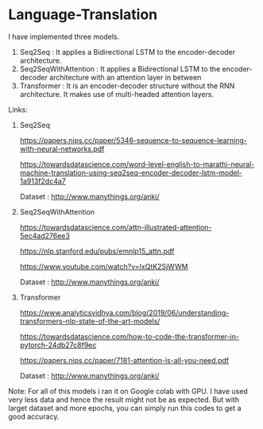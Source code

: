 # Language-Translation

I have implemented three models.

1. Seq2Seq : It applies a Bidirectional LSTM to the encoder-decoder architecture.
2. Seq2SeqWithAttention : It applies a Bidirectional LSTM to the encoder-decoder architecture with an attention layer in between
3. Transformer :  It is an encoder-decoder structure without the RNN architecture. It makes use of multi-headed attention layers.

Links:

1. Seq2Seq
    
    https://papers.nips.cc/paper/5346-sequence-to-sequence-learning-with-neural-networks.pdf
    
    https://towardsdatascience.com/word-level-english-to-marathi-neural-machine-translation-using-seq2seq-encoder-decoder-lstm-model-1a913f2dc4a7
    
    Dataset : http://www.manythings.org/anki/

2. Seq2SeqWithAttention
   
   https://towardsdatascience.com/attn-illustrated-attention-5ec4ad276ee3
   
   https://nlp.stanford.edu/pubs/emnlp15_attn.pdf
   
   https://www.youtube.com/watch?v=IxQtK2SjWWM
   
   Dataset : http://www.manythings.org/anki/

3. Transformer
   
   https://www.analyticsvidhya.com/blog/2019/06/understanding-transformers-nlp-state-of-the-art-models/
   
   https://towardsdatascience.com/how-to-code-the-transformer-in-pytorch-24db27c8f9ec
   
   https://papers.nips.cc/paper/7181-attention-is-all-you-need.pdf
   
   Dataset : http://www.manythings.org/anki/
   

Note: For all of this models i ran it on Google colab with GPU. I have used very less data and hence the result might not be as expected. But with larget dataset and more epochs, you can simply run this codes to get a good accuracy.
